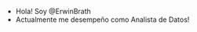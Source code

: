- Hola! Soy  @ErwinBrath
- Actualmente me desempeño como Analista de Datos!

<!---
ErwinBrath/ErwinBrath is a ✨ special ✨ repository because its `README.md` (this file) appears on your GitHub profile.
You can click the Preview link to take a look at your changes.
--->
